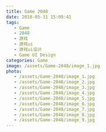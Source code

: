 ```yaml
---
title: Game 2048
date: 2018-05-31 15:09:41
tags:
   - Game
   - 2048
   - 游戏
   - 游戏ui
   - 游戏ui设计
   - Game UI Design
categories: Game
image: /assets/Game-2048/image_1.jpg
photo:
   - /assets/Game-2048/image_1.jpg
   - /assets/Game-2048/image_2.jpg
   - /assets/Game-2048/image_3.jpg
   - /assets/Game-2048/image_4.jpg
   - /assets/Game-2048/image_5.jpg
   - /assets/Game-2048/image_6.jpg
   - /assets/Game-2048/image_7.jpg
   - /assets/Game-2048/image_8.jpg
   - /assets/Game-2048/image_9.jpg
---
```

